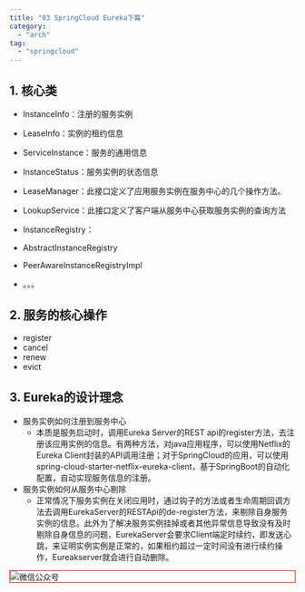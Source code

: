 ```yaml
---
title: "03 SpringCloud Eureka下篇"
category:
  - "arch"
tag:
  - "springcloud"
---
```


## 1. 核心类

- InstanceInfo：注册的服务实例

- LeaseInfo：实例的租约信息

- ServiceInstance：服务的通用信息

- InstanceStatus：服务实例的状态信息

- LeaseManager：此接口定义了应用服务实例在服务中心的几个操作方法。

- LookupService：此接口定义了客户端从服务中心获取服务实例的查询方法

- InstanceRegistry：

- AbstractInstanceRegistry

- PeerAwareInstanceRegistryImpl

- 。。。

## 2. 服务的核心操作

- register
- cancel
- renew
- evict

## 3. Eureka的设计理念

- 服务实例如何注册到服务中心
  - 本质是服务启动时，调用Eureka Server的REST api的register方法，去注册该应用实例的信息。有两种方法，对java应用程序，可以使用Netflix的Eureka Client封装的API调用注册；对于SpringCloud的应用，可以使用spring-cloud-starter-netflix-eureka-client，基于SpringBoot的自动化配置，自动实现服务信息的注册。
- 服务实例如何从服务中心剔除
  - 正常情况下服务实例在关闭应用时，通过钩子的方法或者生命周期回调方法去调用EurekaServer的RESTApi的de-register方法，来剔除自身服务实例的信息。此外为了解决服务实例挂掉或者其他异常信息导致没有及时剔除自身信息的问题，EurekaServer会要求Client端定时续约，即发送心跳，来证明实例实例是正常的，如果租约超过一定时间没有进行续约操作，Eureakserver就会进行自动删除。
<img style="border:1px red solid; display:block; margin:0 auto;" :src="$withBase('/qrcode.jpg')" alt="微信公众号" />
